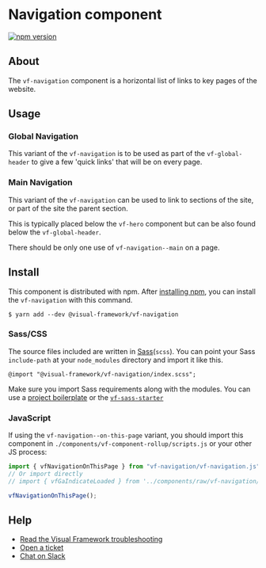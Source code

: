 # Navigation component

[![npm version](https://badge.fury.io/js/%40visual-framework%2Fvf-navigation.svg)](https://badge.fury.io/js/%40visual-framework%2Fvf-navigation)

## About

The `vf-navigation` component is a horizontal list of links to key pages of the website.

## Usage

### Global Navigation

This variant of the `vf-navigation` is to be used as part of the `vf-global-header` to give a few 'quick links' that will be on every page.

### Main Navigation

This variant of the `vf-navigation` can be used to link to sections of the site, or part of the site the parent section.

This is typically placed below the `vf-hero` component but can be also found below the `vf-global-header`.

There should be only one use of `vf-navigation--main` on a page.

## Install

This component is distributed with npm. After [installing npm](https://www.npmjs.com/get-npm), you can install the `vf-navigation` with this command.

```
$ yarn add --dev @visual-framework/vf-navigation
```

### Sass/CSS

The source files included are written in [Sass](http://sass-lang.com)(`scss`). You can point your Sass `include-path` at your `node_modules` directory and import it like this.

```
@import "@visual-framework/vf-navigation/index.scss";
```

Make sure you import Sass requirements along with the modules. You can use a [project boilerplate](https://stable.visual-framework.dev/building/) or the [`vf-sass-starter`](https://stable.visual-framework.dev/components/vf-sass-starter/)

### JavaScript

If using the `vf-navigation--on-this-page` variant, you should import this component in `./components/vf-component-rollup/scripts.js` or your other JS process:

```js
import { vfNavigationOnThisPage } from "vf-navigation/vf-navigation.js";
// Or import directly
// import { vfGaIndicateLoaded } from '../components/raw/vf-navigation/vf-navigation.js';

vfNavigationOnThisPage();
```

## Help

- [Read the Visual Framework troubleshooting](https://stable.visual-framework.dev/troubleshooting/)
- [Open a ticket](https://github.com/visual-framework/vf-core/issues)
- [Chat on Slack](https://join.slack.com/t/visual-framework/shared_invite/enQtNDAxNzY0NDg4NTY0LWFhMjEwNGY3ZTk3NWYxNWVjOWQ1ZWE4YjViZmY1YjBkMDQxMTNlNjQ0N2ZiMTQ1ZTZiMGM4NjU5Y2E0MjM3ZGQ)
